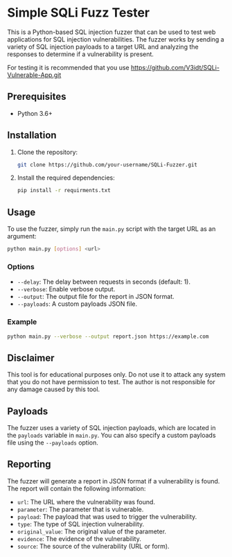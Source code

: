 # Simple SQLi Fuzz Tester

This is a Python-based SQL injection fuzzer that can be used to test web applications for SQL injection vulnerabilities. The fuzzer works by sending a variety of SQL injection payloads to a target URL and analyzing the responses to determine if a vulnerability is present.

For testing it is recommended that you use https://github.com/V3idt/SQLi-Vulnerable-App.git

## Prerequisites

- Python 3.6+

## Installation

1. Clone the repository:
   ```bash
   git clone https://github.com/your-username/SQLi-Fuzzer.git
   ```
2. Install the required dependencies:
   ```bash
   pip install -r requirments.txt
   ```

## Usage

To use the fuzzer, simply run the `main.py` script with the target URL as an argument:

```bash
python main.py [options] <url>
```

### Options

- `--delay`: The delay between requests in seconds (default: 1).
- `--verbose`: Enable verbose output.
- `--output`: The output file for the report in JSON format.
- `--payloads`: A custom payloads JSON file.

### Example

```bash
python main.py --verbose --output report.json https://example.com
```

## Disclaimer

This tool is for educational purposes only. Do not use it to attack any system that you do not have permission to test. The author is not responsible for any damage caused by this tool.

## Payloads

The fuzzer uses a variety of SQL injection payloads, which are located in the `payloads` variable in `main.py`. You can also specify a custom payloads file using the `--payloads` option.

## Reporting

The fuzzer will generate a report in JSON format if a vulnerability is found. The report will contain the following information:

- `url`: The URL where the vulnerability was found.
- `parameter`: The parameter that is vulnerable.
- `payload`: The payload that was used to trigger the vulnerability.
- `type`: The type of SQL injection vulnerability.
- `original_value`: The original value of the parameter.
- `evidence`: The evidence of the vulnerability.
- `source`: The source of the vulnerability (URL or form).
